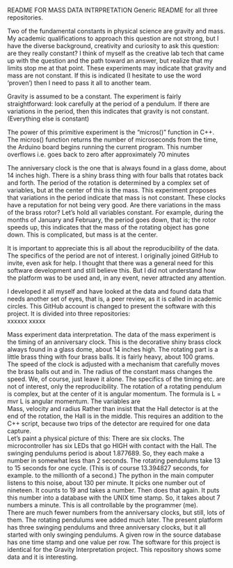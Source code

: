 README FOR MASS DATA INTRPRETATION
Generic README for all three repositories.

Two of the fundamental constants in physical science are gravity and mass.  My academic qualifications to approach this question are not strong, but I have the diverse background, creativity and curiosity to ask this question:  are they really constant?  I think of myself as the creative lab tech that came up with the question and the path toward an answer, but realize that my limits stop me at that point.   These experiments may indicate that gravity and mass are not constant.  If this is indicated (I hesitate to use the word ‘proven’) then I need to pass it all to another team.

Gravity is assumed to be a constant.   The experiment is fairly straightforward:  look carefully at the period of a pendulum.  If there are variations in the period, then this indicates that gravity is not constant.  (Everything else is constant)

The power of this primitive experiment is the “micros()” function in C++.  The micros() function returns the number of microseconds from the time, the Arduino board begins running the current program. This number overflows i.e. goes back to zero after approximately 70 minutes

The anniversary clock is the one that is always found in a glass dome, about 14 inches high.  There is a shiny brass thing with four balls that rotates back and forth.  The period of the rotation is determined by a complex set of variables, but at the center of this is the mass.  This experiment proposes that variations in the period indicate that mass is not constant.  These clocks have a reputation for not being very good.  Are there variations in the mass of the brass rotor?   Let’s hold all variables constant.  For example, during the months of January and February, the period goes down, that is; the rotor speeds up, this indicates that the mass of the rotating object has gone down.  This is complicated, but mass is at the center.

It is important to appreciate this is all about the reproducibility of the data.  The specifics of the period are not of interest.
I originally joined GitHub to invite, even ask for help.  I thought that there was a general need for this software development and still believe this.  But I did not understand how the platform was to be used and, in any event, never attracted any attention.  

I developed it all myself and have looked at the data and found data that needs another set of eyes, that is, a peer review, as it is called in academic circles.  This GitHub account is changed to present the software with this project.  It is divided into three repositories:  
xxxxxx                                                                                                     xxxxx

Mass experiment data interpretation.
The data of the mass experiment is the timing of an anniversary clock.  This is the decorative shiny brass clock always found in a glass dome, about 14 inches high.  The rotating part is a little brass thing with four brass balls.  It is fairly heavy, about 100 grams.  The speed of the clock is adjusted with a mechanism that carefully moves the brass balls out and in.  The radius of the constant mass changes the speed.  We, of course, just leave it alone.  The specifics of the timing etc. are not of interest, only the reproducibility.
The rotation of a rotating pendulum is complex, but at the center of it is angular momentum.  The formula is 
L = mvr
L is angular momentum.  The variables are    
Mass, velocity and radius
Rather than insist that the Hall detector is at the end of the rotation, the Hall is in the middle.  This requires an addition to the C++ script, because two trips of the detector are required for one data capture.  
Let’s paint a physical picture of this:  There are six clocks.  The microcontroller has six LEDs that go HIGH with contact with the Hall.  The swinging pendulums period is about 1.877689.  So, they each make a number in somewhat less than 2 seconds.  The rotating pendulums take 13 to 15 seconds for one cycle.  (This is of course 13.394827 seconds, for example.  to the millionth of a second.)  The python in the main computer listens to this noise, about 130 per minute.  It picks one number out of nineteen.  It counts to 19 and takes a number.  Then does that again.
It puts this number into a database with the UNIX time stamp.  So, it takes about 7 numbers a minute.  This is all controllable by the programmer (me).  
There are much fewer numbers from the anniversary clocks, but still, lots of them.  The rotating pendulums wee added much later.  The present platform has three swinging pendulums and three anniversary clocks, but it all started with only swinging pendulums.
A given row in the source database has one time stamp and one value per row.
The software for this project is identical for the Gravity Interpretation project.  This repository shows some data and it is interesting.
